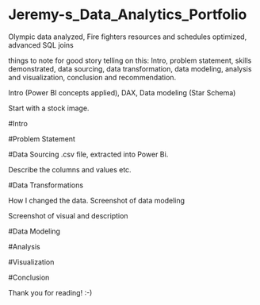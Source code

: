 # Jeremy-s_Data_Analytics_Portfolio
Olympic data analyzed, Fire fighters resources and schedules optimized, advanced SQL joins



things to note for good story telling on this:
Intro, problem statement, skills demonstrated, data sourcing, data transformation, data modeling, analysis and visualization, conclusion and recommendation.


Intro (Power BI concepts applied), DAX, Data modeling (Star Schema)

Start with a stock image.


#Intro



#Problem Statement



#Data Sourcing
.csv file, extracted into Power Bi.

Describe the columns and values etc.

#Data Transformations

How I changed the data. Screenshot of data modeling

Screenshot of visual and description




#Data Modeling



#Analysis



#Visualization


#Conclusion


Thank you for reading! :-)


